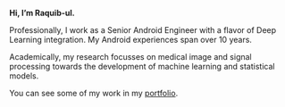**Hi, I’m Raquib-ul.** 

Professionally, I work as a Senior Android Engineer with a flavor of Deep Learning integration. My Android experiences span over 10 years.

Academically, my research focusses on medical image and signal processing towards the development of machine learning and statistical models.

You can see some of my work in my [portfolio](https://alamkanak.github.io).
